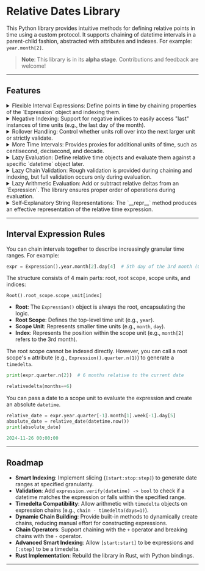 # Relative Dates Library

This Python library provides intuitive methods for defining relative points in time using a custom protocol. It supports chaining of datetime intervals in a parent-child fashion, abstracted with attributes and indexes. For example: `year.month[2]`.

> **Note**: This library is in its **alpha stage**. Contributions and feedback are welcome!

---

## Features

<details>
  <summary>Flexible Interval Expressions: Define points in time by chaining properties of the `Expression` object and indexing them.</summary>

  ```python
  # Second day of the 3rd week of the month, 0-based indexing
  expr = Expression()
  expr.month.week[2].day[1]
  ```
</details>

<details>
  <summary>Negative Indexing: Support for negative indices to easily access "last" instances of time units (e.g., the last day of the month).</summary>

  ```python
  expr.month.day[-1] # Last day of the month
  ```
</details>

<details>
  <summary>Rollover Handling: Control whether units roll over into the next larger unit or strictly validate.</summary>

  By default, invalid indices roll over into the parent. For example:
  ```python
  nonleap_date = datetime(2021, 1, 1)
  feb_29_expr = Expression().year.month[1].day[28]
  feb_29_2021 = feb_29_expr(nonleap_date)
  print(feb_29_2021)

  2024-03-01 00:00:00
  ```

  Similarly, with mathmatical operations:
  ```python
  expr = Expression()
  feb_29_expr = expr.year.month[1].day[27] + expr.day.n(1)
  feb_29_2021 = feb_29_expr(nonleap_date)
  print(feb_29_2021)

  2024-03-01 00:00:00
  ```

  To disable this behavior, pass `rollover=False`:
  ```python
  feb_29_2021 = feb_29_expr(nonleap_date, rollover=False)

  IndexError: Rollover occurred for Month from 2 to 3.
  ```

  If you want operations to roll over, but not invalid indices, you can pass `operation_safe=True`:
  ```python
  feb_29_expr = expr.year.month[1].day[27] + expr.day.n(1)
  feb_29_2021 = feb_29_expr(nonleap_date)
  print(feb_29_2021)

  2021-03-01 00:00:00
  ```
</details>

<details>
  <summary>More Time Intervals: Provides proxies for additional units of time, such as centisecond, decisecond, and decade.</summary>

  ```python
  print(
    expr  
    .decade
    .year[0]
    .quarter[0]
    .month[0]
    .week[0]
    .day[0]
    .hour[0]
    .minute[0]
    .second[0]
    .decisecond[0]
    .millisecond[0]
    .microsecond[0]
  )

  Decade > Year[1] > Quarter[1] > Month[1] > Week[1] > Day[1] > Hour[1] > Minute[1] > Second[1] > Decisecond[1] > Millisecond[1] > Microsecond[1]
  ```
</details>

<details>
  <summary>Lazy Evaluation: Define relative time objects and evaluate them against a specific `datetime` object later.</summary>

  ```python
  # Last day of the month
  last_day_of_month = expr.month.day[-1]

  # Evaluates after recieving a baseline
  last_day_this_month = last_month_day(datime.now())
  print(last_day_this_month)

  2024-09-30 00:00:00
  ```
</details>

<details>
  <summary>Lazy Chain Validation: Rough validation is provided during chaining and indexing, but full validation occurs only during evaluation.</summary>

  ```python
  expr.month.day[99]

  ----------------------------------------------------------------
  ValueError                                Traceback (most recent call last)
  Cell In[4], line 1
  ----> 1 expr.month.day[99]

  ValueError: Day cannot accept index 99 of Month (max: 34)
  ```
</details>

<details>
  <summary>Lazy Arithmetic Evaluation: Add or subtract relative deltas from an `Expression`. The library ensures proper order of operations during evaluation.</summary>

  ```python
  from pyinterval.expression import Expression
  from datetime import datetime
  
  expr = Expression()            # Instantiate the Expression object
  date_expr = expr.year.month[1] # Start with the year and second month
  date_expr += expr.day.n(1)     # Add 1 day to the expression
  date_expr = date_expr.day[27]  # Set the 28th day (0-based, so index 27)
  date_expr -= expr.month.n(1)   # Subtract one month from the expression

  time_expr = (                  # Set the time to 01:01:01.101001
      date_expr
      .hour[0]
      .minute[0]
      .second[0]
      .decisecond[0]
      .millisecond[0]
      .microsecond[0]
  )

  final_expr = time_expr + expr.month.n(1)  # Add one month to the final result
  result = final_expr(datetime(2021, 1 ,1)) # Evaluate the expression with a non-leap year

  print(result)

  2021-03-01 01:01:01.101001
  ```

  ```python
  some_date = (
      expr.year.month[2].day[0]  # First day of March
      - expr.day.n(1)            # Subtract a day
      - expr.month.n(1)          # Subtract a month
  ).hour[11].minute[44]          # Set hour and minute
  some_date(datetime.now())

  datetime.datetime(2024, 1, 31, 11, 44)
  ```
</details>

<details>
  <summary>Self-Explanatory String Representations: The `__repr__` method produces an effective representation of the relative time expression.</summary>

  ```python
  print(some_date)

  Year > Month[3] > Day[1] + relativedelta(months=-1, days=-1) > Hour[12] > Minute[45]
  ```
</details>

---

## Interval Expression Rules

You can chain intervals together to describe increasingly granular time ranges. For example:

```python
expr = Expression().year.month[2].day[4]  # 5th day of the 3rd month (0-based indexing)
```

The structure consists of 4 main parts: root, root scope, scope units, and indices:

```text
Root().root_scope.scope_unit[index]
```

- **Root**: The `Expression()` object is always the root, encapsulating the logic.
- **Root Scope**: Defines the top-level time unit (e.g., `year`).
- **Scope Unit**: Represents smaller time units (e.g., `month`, `day`).
- **Index**: Represents the position within the scope unit (e.g., `month[2]` refers to the 3rd month).

The root scope cannot be indexed directly. However, you can call a root scope's `n` attribute (e.g., `Expression().quarter.n(1)`) to generate a `timedelta`.

```python
print(expr.quarter.n(2))  # 6 months relative to the current date

relativedelta(months=+6)
```

You can pass a date to a scope unit to evaluate the expression and create an absolute `datetime`.
```python
relative_date = expr.year.quarter[-1].month[1].week[-1].day[5]
absolute_date = relative_date(datetime.now())
print(absolute_date)

2024-11-26 00:00:00
```

---

## Roadmap

- **Smart Indexing**: Implement slicing (`[start:stop:step]`) to generate date ranges at specified granularity.
- **Validation**: Add `expression.verify(datetime) -> bool` to check if a datetime matches the expression or falls within the specified range.
- **Timedelta Compatibility**: Allow arithmetic with `timedelta` objects on expression chains (e.g., `chain - timedelta(days=1)`).
- **Dynamic Chain Building**: Provide built-in methods to dynamically create chains, reducing manual effort for constructing expressions.
- **Chain Operators**: Support chaining with the `+` operator and breaking chains with the `-` operator.
- **Advanced Smart Indexing**: Allow `[start:start]` to be expressions and `[:step]` to be a timedelta.
- **Rust Implementation**: Rebuild the library in Rust, with Python bindings.

---

